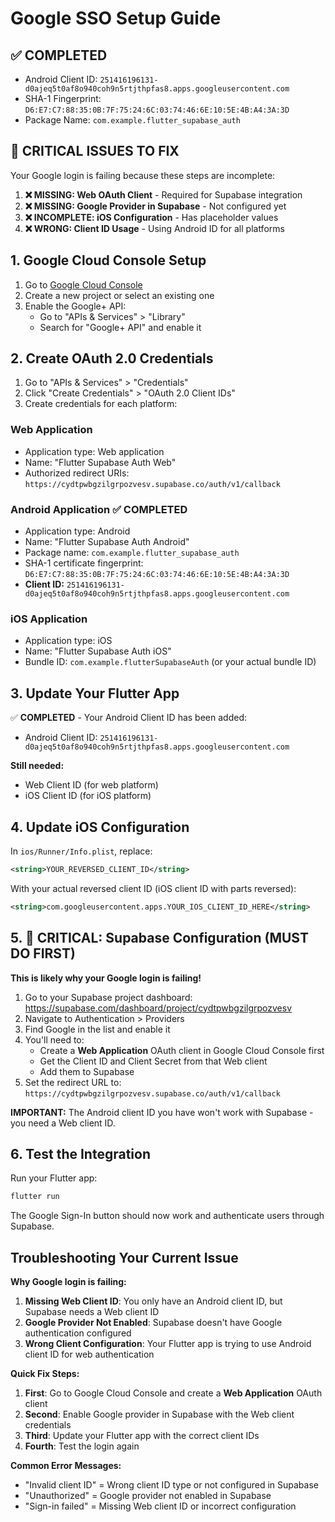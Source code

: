 # Google SSO Setup Guide

## ✅ COMPLETED
- Android Client ID: `251416196131-d0ajeq5t0af8o940coh9n5rtjthpfas8.apps.googleusercontent.com`
- SHA-1 Fingerprint: `D6:E7:C7:88:35:0B:7F:75:24:6C:03:74:46:6E:10:5E:4B:A4:3A:3D`
- Package Name: `com.example.flutter_supabase_auth`

## 🚨 CRITICAL ISSUES TO FIX

Your Google login is failing because these steps are incomplete:

1. **❌ MISSING: Web OAuth Client** - Required for Supabase integration
2. **❌ MISSING: Google Provider in Supabase** - Not configured yet
3. **❌ INCOMPLETE: iOS Configuration** - Has placeholder values
4. **❌ WRONG: Client ID Usage** - Using Android ID for all platforms

## 1. Google Cloud Console Setup

1. Go to [Google Cloud Console](https://console.cloud.google.com/)
2. Create a new project or select an existing one
3. Enable the Google+ API:
   - Go to "APIs & Services" > "Library"
   - Search for "Google+ API" and enable it

## 2. Create OAuth 2.0 Credentials

1. Go to "APIs & Services" > "Credentials"
2. Click "Create Credentials" > "OAuth 2.0 Client IDs"
3. Create credentials for each platform:

### Web Application
- Application type: Web application
- Name: "Flutter Supabase Auth Web"
- Authorized redirect URIs: `https://cydtpwbgzilgrpozvesv.supabase.co/auth/v1/callback`

### Android Application ✅ COMPLETED
- Application type: Android
- Name: "Flutter Supabase Auth Android"
- Package name: `com.example.flutter_supabase_auth`
- SHA-1 certificate fingerprint: `D6:E7:C7:88:35:0B:7F:75:24:6C:03:74:46:6E:10:5E:4B:A4:3A:3D`
- **Client ID:** `251416196131-d0ajeq5t0af8o940coh9n5rtjthpfas8.apps.googleusercontent.com`

### iOS Application
- Application type: iOS
- Name: "Flutter Supabase Auth iOS"
- Bundle ID: `com.example.flutterSupabaseAuth` (or your actual bundle ID)

## 3. Update Your Flutter App

✅ **COMPLETED** - Your Android Client ID has been added:
- Android Client ID: `251416196131-d0ajeq5t0af8o940coh9n5rtjthpfas8.apps.googleusercontent.com`

**Still needed:**
- Web Client ID (for web platform)
- iOS Client ID (for iOS platform)

## 4. Update iOS Configuration

In `ios/Runner/Info.plist`, replace:
```xml
<string>YOUR_REVERSED_CLIENT_ID</string>
```

With your actual reversed client ID (iOS client ID with parts reversed):
```xml
<string>com.googleusercontent.apps.YOUR_IOS_CLIENT_ID_HERE</string>
```

## 5. 🚨 CRITICAL: Supabase Configuration (MUST DO FIRST)

**This is likely why your Google login is failing!**

1. Go to your Supabase project dashboard: https://supabase.com/dashboard/project/cydtpwbgzilgrpozvesv
2. Navigate to Authentication > Providers
3. Find Google in the list and enable it
4. You'll need to:
   - Create a **Web Application** OAuth client in Google Cloud Console first
   - Get the Client ID and Client Secret from that Web client
   - Add them to Supabase
5. Set the redirect URL to: `https://cydtpwbgzilgrpozvesv.supabase.co/auth/v1/callback`

**IMPORTANT:** The Android client ID you have won't work with Supabase - you need a Web client ID.

## 6. Test the Integration

Run your Flutter app:
```bash
flutter run
```

The Google Sign-In button should now work and authenticate users through Supabase.

## Troubleshooting Your Current Issue

**Why Google login is failing:**

1. **Missing Web Client ID**: You only have an Android client ID, but Supabase needs a Web client ID
2. **Google Provider Not Enabled**: Supabase doesn't have Google authentication configured
3. **Wrong Client Configuration**: Your Flutter app is trying to use Android client ID for web authentication

**Quick Fix Steps:**

1. **First**: Go to Google Cloud Console and create a **Web Application** OAuth client
2. **Second**: Enable Google provider in Supabase with the Web client credentials
3. **Third**: Update your Flutter app with the correct client IDs
4. **Fourth**: Test the login again

**Common Error Messages:**
- "Invalid client ID" = Wrong client ID type or not configured in Supabase
- "Unauthorized" = Google provider not enabled in Supabase
- "Sign-in failed" = Missing Web client ID or incorrect configuration